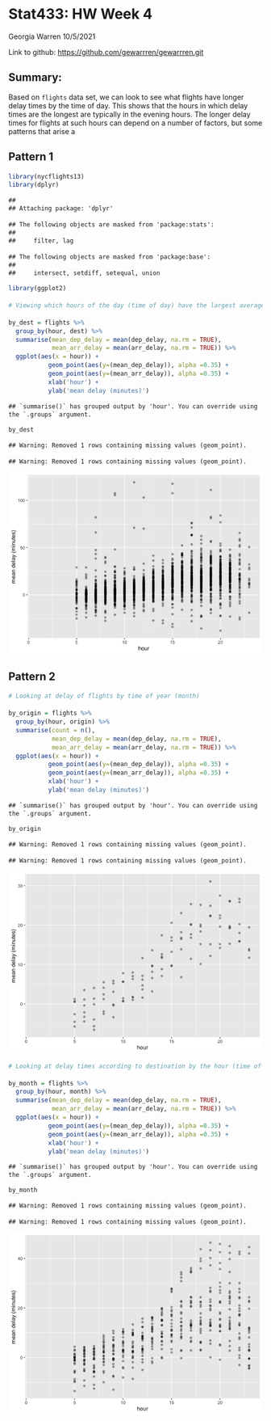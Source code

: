Stat433: HW Week 4
================
Georgia Warren
10/5/2021

Link to github: <https://github.com/gewarrren/gewarrren.git>

## Summary:

Based on `flights` data set, we can look to see what flights have longer
delay times by the time of day. This shows that the hours in which delay
times are the longest are typically in the evening hours. The longer
delay times for flights at such hours can depend on a number of factors,
but some patterns that arise a

## Pattern 1

``` r
library(nycflights13)
library(dplyr)
```

    ## 
    ## Attaching package: 'dplyr'

    ## The following objects are masked from 'package:stats':
    ## 
    ##     filter, lag

    ## The following objects are masked from 'package:base':
    ## 
    ##     intersect, setdiff, setequal, union

``` r
library(ggplot2)

# Viewing which hours of the day (time of day) have the largest average delays

by_dest = flights %>% 
  group_by(hour, dest) %>% 
  summarise(mean_dep_delay = mean(dep_delay, na.rm = TRUE),
            mean_arr_delay = mean(arr_delay, na.rm = TRUE)) %>% 
  ggplot(aes(x = hour)) +
           geom_point(aes(y=(mean_dep_delay)), alpha =0.35) + 
           geom_point(aes(y=(mean_arr_delay)), alpha =0.35) +
           xlab('hour') +
           ylab('mean delay (minutes)')
```

    ## `summarise()` has grouped output by 'hour'. You can override using the `.groups` argument.

``` r
by_dest
```

    ## Warning: Removed 1 rows containing missing values (geom_point).
    
    ## Warning: Removed 1 rows containing missing values (geom_point).

![](README_files/figure-gfm/Pattern%201%20Destination-1.png)<!-- -->

## Pattern 2

``` r
# Looking at delay of flights by time of year (month)

by_origin = flights %>% 
  group_by(hour, origin) %>% 
  summarise(count = n(),
            mean_dep_delay = mean(dep_delay, na.rm = TRUE),
            mean_arr_delay = mean(arr_delay, na.rm = TRUE)) %>% 
  ggplot(aes(x = hour)) +
           geom_point(aes(y=(mean_dep_delay)), alpha =0.35) + 
           geom_point(aes(y=(mean_arr_delay)), alpha =0.35) +
           xlab('hour') +
           ylab('mean delay (minutes)')
```

    ## `summarise()` has grouped output by 'hour'. You can override using the `.groups` argument.

``` r
by_origin
```

    ## Warning: Removed 1 rows containing missing values (geom_point).
    
    ## Warning: Removed 1 rows containing missing values (geom_point).

![](README_files/figure-gfm/Pattern%202%20Origin-1.png)<!-- -->

``` r
# Looking at delay times according to destination by the hour (time of day)

by_month = flights %>% 
  group_by(hour, month) %>% 
  summarise(mean_dep_delay = mean(dep_delay, na.rm = TRUE),
            mean_arr_delay = mean(arr_delay, na.rm = TRUE)) %>% 
  ggplot(aes(x = hour)) +
           geom_point(aes(y=(mean_dep_delay)), alpha =0.35) + 
           geom_point(aes(y=(mean_arr_delay)), alpha =0.35) +
           xlab('hour') +
           ylab('mean delay (minutes)')
```

    ## `summarise()` has grouped output by 'hour'. You can override using the `.groups` argument.

``` r
by_month
```

    ## Warning: Removed 1 rows containing missing values (geom_point).
    
    ## Warning: Removed 1 rows containing missing values (geom_point).

![](README_files/figure-gfm/Pattern%203-1.png)<!-- -->
